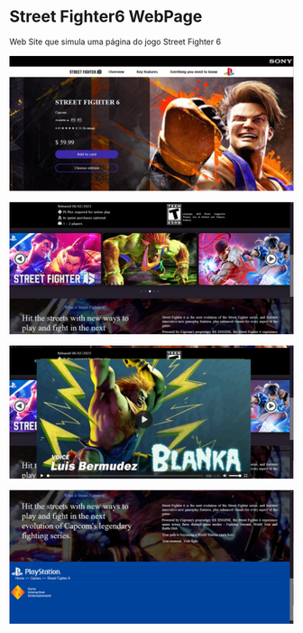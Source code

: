 # Street Fighter6 WebPage 

 Web Site que simula uma página do jogo Street Fighter 6
 <br><br>
 ![Imagem 1](Pag1.png)
 <br><br>
 ![Imagem 2](Pag2.png)
 <br><br>
 ![Imagem 3](Pag3.png)
 <br><br>
 ![Imagem 4](Pag4.png)
